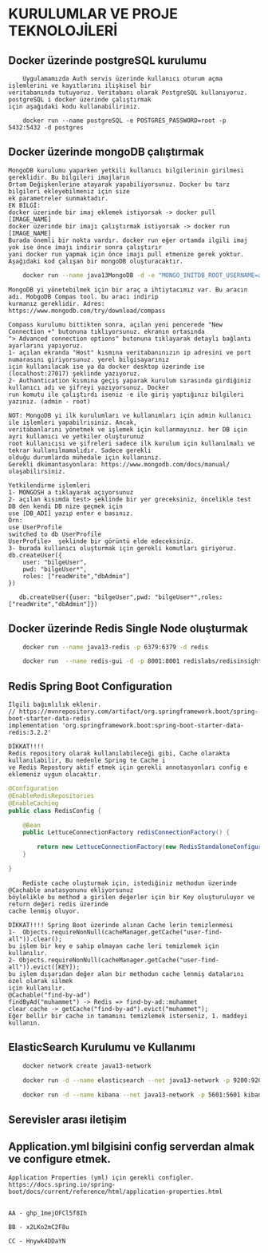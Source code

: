 # KURULUMLAR VE PROJE TEKNOLOJİLERİ

## Docker üzerinde postgreSQL kurulumu
        Uygulamamızda Auth servis üzerinde kullanıcı oturum açma işlemlerini ve kayıtlarını ilişkisel bir 
    veritabanında tutuyoruz. Veritabanı olarak PostgreSQL kullanıyoruz. postgreSQL i docker üzerinde çalıştırmak
    için aşağıdaki kodu kullanabiliriniz.

```
    docker run --name postgreSQL -e POSTGRES_PASSWORD=root -p 5432:5432 -d postgres
```

## Docker üzerinde mongoDB çalıştırmak
    MongoDB kurulumu yaparken yetkili kullanıcı bilgilerinin girilmesi gereklidir. Bu bilgileri imajların 
    Ortam Değişkenlerine atayarak yapabiliyorsunuz. Docker bu tarz bilgileri ekleyebilmeniz için size 
    ek parametreler sunmaktadır.
    EK BİLGİ:
    docker üzerinde bir imaj eklemek istiyorsak -> docker pull [IMAGE_NAME]
    docker üzerinde bir imajı çalıştırmak istiyorsak -> docker run [IMAGE_NAME]
    Burada önemli bir nokta vardır. docker run eğer ortamda ilgili imaj yok ise önce imajı indirir sonra çalıştırır
    yani docker run yapmak için önce imajı pull etmenize gerek yoktur.
    Aşağıdaki kod çalışan bir mongoDB oluşturacaktır.
```bash
    docker run --name java13MongoDB -d -e "MONGO_INITDB_ROOT_USERNAME=admin" -e "MONGO_INITDB_ROOT_PASSWORD=root" -p 27017:27017 mongo:jammy
```

    MongoDB yi yönetebilmek için bir araç a ihtiytacımız var. Bu aracın adı. MobgoDB Compas tool. bu aracı indirip 
    kurmanız gereklidir. Adres:  https://www.mongodb.com/try/download/compass

    Compass kurulumu bittikten sonra, açılan yeni pencerede "New Connection +" butonuna tıklıyorsunuz. ekranın ortasında
    "> Advanced connection options" butonuna tıklayarak detaylı bağlantı ayarlarını yapıyoruz.
    1- açılan ekranda "Host" kısmına veritabanınızın ip adresini ve port numarasını giriyorsunuz. yerel bilgisayarınız
    için kullanılacak ise ya da docker desktop üzerinde ise (localhost:27017) şeklinde yazıyoruz.
    2- Authantication kısmına geçiş yaparak kurulum sırasında girdiğiniz kullanıcı adı ve şifreyi yazıyorsunuz. Docker
    run komutu ile çalıştırdı iseniz -e ile giriş yaptığınız bilgileri yazınız. (admin - root)

    NOT: MongoDB yi ilk kurulumları ve kullanımları için admin kullanıcı ile işlemleri yapabilrisiniz. Ancak, 
    veritabanlarını yönetmek ve işlemek için kullanmayınız. her DB için ayrı kullanıcı ve yetkiler oluşturunuz
    root kullanıcısı ve şifreleri sadece ilk kurulum için kullanılmalı ve tekrar kullanılmamalıdır. Sadece gerekli
    olduğu durumlarda mühedale için kullanınız.
    Gerekli dkümantasyonlara: https://www.mongodb.com/docs/manual/  ulaşabilirsiniz.
    
    Yetkilendirme işlemleri
    1- MONGOSH a tıklayarak açıyorsunuz
    2- açılan kısımda test> şeklinde bir yer greceksiniz, öncelikle test DB den kendi DB nize geçmek için
    use [DB_ADI] yazıp enter e basınız.
    Örn:
    use UserProfile
    switched to db UserProfile
    UserProfile>  şeklinde bir görüntü elde edeceksiniz.
    3- burada kullanıcı oluşturmak için gerekli komutları giriyoruz.
    db.createUser({
        user: "bilgeUser",
        pwd: "bilgeUser*",
        roles: ["readWrite","dbAdmin"]
    })
```
   db.createUser({user: "bilgeUser",pwd: "bilgeUser*",roles: ["readWrite","dbAdmin"]}) 
```

## Docker üzerinde Redis Single Node oluşturmak

```bash
    docker run --name java13-redis -p 6379:6379 -d redis
```

```bash
    docker run  --name redis-gui -d -p 8001:8001 redislabs/redisinsight:1.14.0
```

## Redis Spring Boot Configuration
    İlgili bağımlılık eklenir.
    // https://mvnrepository.com/artifact/org.springframework.boot/spring-boot-starter-data-redis
    implementation 'org.springframework.boot:spring-boot-starter-data-redis:3.2.2'

    DİKKAT!!!!
    Redis repository olarak kullanılabileceği gibi, Cache olarakta kullanılabilir, Bu nedenle Spring te Cache i 
    ve Redis Repostory aktif etmek için gerekli annotasyonları config e eklemeniz uygun olacaktır.

```java
@Configuration
@EnableRedisRepositories
@EnableCaching
public class RedisConfig {

    @Bean
    public LettuceConnectionFactory redisConnectionFactory() {

        return new LettuceConnectionFactory(new RedisStandaloneConfiguration("localhost", 6379));
    }

}
```

        Rediste cache oluşturmak için, istediğiniz methodun üzerinde @Cachable anatasyonunu ekliyorsunuz
    böylelikle bu method a girilen değerler için bir Key oluşturuluyor ve return değeri redis üzerinde 
    cache lenmiş oluyor.

    DİKKAT!!!! Spring Boot üzerinde alınan Cache lerin temizlenmesi
    1-  Objects.requireNonNull(cacheManager.getCache("user-find-all")).clear();
    bu işlem bir key e sahip olmayan cache leri temizlemek için kullanılır.
    2- Objects.requireNonNull(cacheManager.getCache("user-find-all")).evict([KEY]);
    bu işlem dışarıdan değer alan bir methodun cache lenmiş datalarını özel olarak silmek 
    için kullanılır.
    @Cachable("find-by-ad")
    findByAd("muhammet") -> Redis => find-by-ad::muhammet
    clear cache -> getCache("find-by-ad").evict("muhammet");
    Eğer bellir bir cache in tamamını temizlemek isterseniz, 1. maddeyi kullanın.

## ElasticSearch Kurulumu ve Kullanımı

```bash
    docker network create java13-network
```

```bash
    docker run -d --name elasticsearch --net java13-network -p 9200:9200 -p 9300:9300  -e "discovery.type=single-node" -e "ELASTIC_USERNAME=admin"  -e "ELASTIC_PASSWORD=root" -e "ES_JAVA_OPTS=-Xms512m -Xmx1024m" elasticsearch:8.12.1
```

```bash
    docker run -d --name kibana --net java13-network -p 5601:5601 kibana:8.12.1
```


## Serevisler arası iletişim

## Application.yml bilgisini config serverdan almak ve configure etmek.
    Application Properties (yml) için gerekli configler.
    https://docs.spring.io/spring-boot/docs/current/reference/html/application-properties.html

##    

    AA - ghp_1mejOFCl5f8Ih

    BB - x2LKo2mC2F8u

    CC - Hnywk4DDaYN